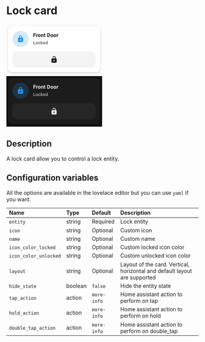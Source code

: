 # Lock card

![Lock light](../images/lock-light.png)
![Lock dark](../images/lock-dark.png)

## Description

A lock card allow you to control a lock entity.

## Configuration variables

All the options are available in the lovelace editor but you can use `yaml` if you want.

| Name                  | Type    | Default     | Description                                                               |
| :-------------------- | :------ | :---------- | :------------------------------------------------------------------------ |
| `entity`              | string  | Required    | Lock entity                                                               |
| `icon`                | string  | Optional    | Custom icon                                                               |
| `name`                | string  | Optional    | Custom name                                                               |
| `icon_color_locked`   | string  | Optional    | Custom locked icon color                                                  |
| `icon_color_unlocked` | string  | Optional    | Custom unlocked icon color                                                |
| `layout`              | string  | Optional    | Layout of the card. Vertical, horizontal and default layout are supported |
| `hide_state`          | boolean | `false`     | Hide the entity state                                                     |
| `tap_action`          | action  | `more-info` | Home assistant action to perform on tap                                   |
| `hold_action`         | action  | `more-info` | Home assistant action to perform on hold                                  |
| `double_tap_action`   | action  | `more-info` | Home assistant action to perform on double_tap                            |

